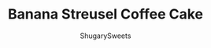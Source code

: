 ---
layout: ../../layouts/MarkdownPostLayout.astro
title: Banana Streusel Coffee Cake
author: ShugarySweets
pubDate: 2018-10-15
description: "Banana Streusel Coffee Cake is the perfect breakfast for your family and friends. Classic Coffee Cake with a banana twist and maple glazed icing!"
image_url: https://www.shugarysweets.com/wp-content/uploads/2019/04/banana-coffee-cake-facebook.jpg
tags: ["Breakfast and Brunch","American"]
calories: 249
protein: 3
carbohydrates: 40
fats: 9
fiber: 1
ingredients: ["1/2 cup unsalted butter, softened","1 cup granulated sugar","2 large eggs","1 teaspoon vanilla extract","3 bananas, mashed (about 2 cups)","2 cups all purpose flour","1 teaspoon baking soda","1 teaspoon baking powder","1/2 teaspoon kosher salt","1/2 cup chopped walnuts","1/4 cup milk","1/4 cup all-purpose flour","1/4 cup granulated sugar","1/4 cup light brown sugar, packed","1 teaspoon cinnamon","2 Tablespoons unsalted butter, softened","1/4 cup chopped walnuts","1 cup powdered sugar","1/3 cup maple syrup"]
serves: 20
time: "45 minutes"
prepTime: "20 minutes"
instructions: ["For the cakes, beat butter with sugar for 3 minutes. Add eggs and vanilla, beat until combined. Add mashed bananas and beat until blended. Add flour, baking soda, baking powder and salt until combined. Beat in nuts and skim milk.","Pour batter into two 9-inch round cake pans that have been greased generously.","In a small bowl, mix streusel topping ingredients together. I use my hands to break up the butter and mix it with the other ingredients. Mix until it forms crumbs. Divide topping evenly between the two cakes, sprinkling on the top. Bake in a 350 degree oven for 25 minutes. Remove and cool on a wire rack for 10 minutes. Remove from pans and cool on rack completely before adding glaze.","For the glaze, beat powdered sugar with maple syrup until desired consistency. Drizzle over cakes. Store in airtight container."]
nutrition: ["249 calories","40 grams carbohydrates","34 milligrams cholesterol","9 grams fat","1 grams fiber","3 grams protein","4 grams saturated fat","157 milligrams sodium","26 grams sugar","0 grams trans fat","5 grams unsaturated fat"]
---